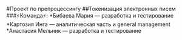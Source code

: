 #Проект по препроцессингу
##Токенизация электронных писем
###:zap:Команда:zap:: 
*Бибаева Мария — разработка и тестирование
*Картозия Инга — аналитическая часть и general management
*Анастасия Мельник — разработка и тестирование
